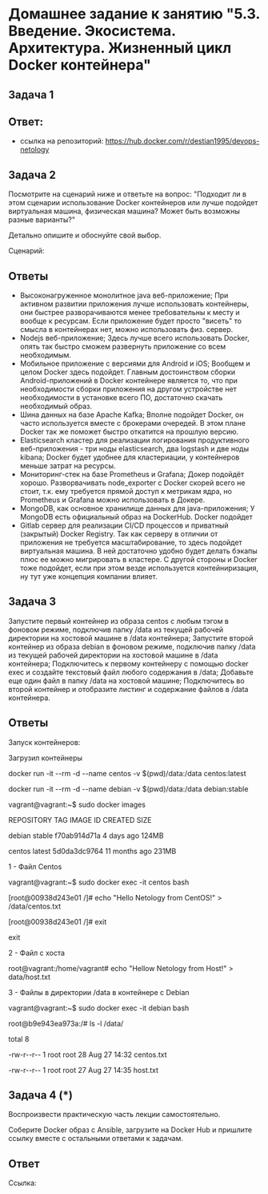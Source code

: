 # Домашнее задание к занятию "5.3. Введение. Экосистема. Архитектура. Жизненный цикл Docker контейнера"

## Задача 1

## Ответ:
- ссылка на репозиторий:
https://hub.docker.com/r/destian1995/devops-netology


## Задача 2

Посмотрите на сценарий ниже и ответьте на вопрос: "Подходит ли в этом сценарии использование Docker контейнеров или лучше подойдет виртуальная машина, физическая машина? Может быть возможны разные варианты?"

Детально опишите и обоснуйте свой выбор.

Сценарий:
## Ответы
- Высоконагруженное монолитное java веб-приложение;
При активном развитии приложения лучше использовать контейнеры, они быстрее разворачиваются менее требовательны к месту
и вообще к ресурсам. Если приложение будет просто "висеть" то смысла в контейнерах нет, можно использовать физ. сервер.
- Nodejs веб-приложение;
Здесь лучше всего использовать Docker, опять так быстро сможем развернуть приложение со всем необходимым.
- Мобильное приложение c версиями для Android и iOS;
Вообщем и целом Docker здесь подойдет. 
Главным достоинством сборки Android-приложений в Docker контейнере является то, 
что при необходимости сборки приложения на другом устройстве нет необходимости в установке всего ПО, 
достаточно скачать необходимый образ.
- Шина данных на базе Apache Kafka;
Вполне подойдет Docker, он часто используется вместе с брокерами очередей. 
В этом плане Docker так же поможет быстро откатится на прошлую версию.
- Elasticsearch кластер для реализации логирования продуктивного веб-приложения - три ноды elasticsearch, два logstash и две ноды kibana;
Docker будет удобнее для кластериации, у контейнеров меньше затрат на ресурсы.
- Мониторинг-стек на базе Prometheus и Grafana;
Докер подойдёт хорошо. Разворвачивать node_exporter с Docker скорей всего не стоит, 
т.к. ему требуется прямой доступ к метрикам ядра, но Prometheus и Grafana можно использовать в Докере.
- MongoDB, как основное хранилище данных для java-приложения;
У MongoDB есть официальный образ на DockerHub. Docker подойдет
- Gitlab сервер для реализации CI/CD процессов и приватный (закрытый) Docker Registry.
Так как серверу в отличии от приложения не требуется масштабирование, то здесь подойдет виртуальная машина.
В ней достаточно удобно будет делать бэкапы плюс ее можно мигрировать в кластере.
С другой стороны и Docker тоже подойдет, если при этом везде используется контейниризация, ну тут уже концепция компании влияет.




## Задача 3

Запустите первый контейнер из образа centos c любым тэгом в фоновом режиме, подключив папку /data из текущей рабочей директории на хостовой машине в /data контейнера;
Запустите второй контейнер из образа debian в фоновом режиме, подключив папку /data из текущей рабочей директории на хостовой машине в /data контейнера;
Подключитесь к первому контейнеру с помощью docker exec и создайте текстовый файл любого содержания в /data;
Добавьте еще один файл в папку /data на хостовой машине;
Подключитесь во второй контейнер и отобразите листинг и содержание файлов в /data контейнера.

## Ответы

Запуск контейнеров:

Загрузил контейнеры

docker run -it --rm -d --name centos -v $(pwd)/data:/data centos:latest

docker run -it --rm -d --name debian -v $(pwd)/data:/data debian:stable

vagrant@vagrant:~$ sudo docker images

REPOSITORY         TAG       IMAGE ID       CREATED         SIZE

debian             stable    f70ab914d71a   4 days ago      124MB

centos             latest    5d0da3dc9764   11 months ago   231MB


1 - Файл Centos

vagrant@vagrant:~$ sudo docker exec -it centos bash

[root@00938d243e01 /]# echo "Hello Netology from CentOS!" > /data/centos.txt

[root@00938d243e01 /]# exit

exit


2 - Файл с хоста


root@vagrant:/home/vagrant# echo "Hellow Netology from Host!" > data/host.txt


3 - Файлы в директории /data в контейнере с Debian



vagrant@vagrant:~$ sudo docker exec -it debian bash


root@b9e943ea973a:/# ls -l /data/


total 8


-rw-r--r-- 1 root root 28 Aug 27 14:32 centos.txt


-rw-r--r-- 1 root root 27 Aug 27 14:35 host.txt


## Задача 4 (*)

Воспроизвести практическую часть лекции самостоятельно.

Соберите Docker образ с Ansible, загрузите на Docker Hub и пришлите ссылку вместе с остальными ответами к задачам.

## Ответ

Ссылка: 











